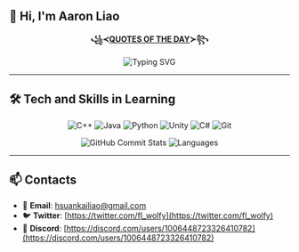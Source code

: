 ## 👋 Hi, I'm Aaron Liao

<div align="center">
  
**꧁≺[QUOTES OF THE DAY](QUOTES.txt)≻꧂**

![Typing SVG](https://readme-typing-svg.herokuapp.com?font=Fira+Code&weight=600&width=1000&&height=40&duration=800&pause=1200&color=7C5DF7&background=FFFFFF00&center=true&vCenter=true&width=600&lines=%3B%22We%20don%27t%20know%20what%20will%20happen%20in%20the%20future%2C%3Bnor%20can%20we%20change%20what%20has%20already%20happened.%3BAll%20we%20can%20do%20is%20our%20best.%22%3B---%20Nazru%20%E3%80%8CMade%20in%20Abyss%E3%80%8D%3B%3B%22When%20UX%20doesn%27t%20consider%20ALL%20users%2C%3Bshouldn%27t%20it%20be%20known%20as%20%27SOME%20User%20Experience%27%20%3Bor%E2%80%A6%20SUX%3F%22%3B---%20Billy%20Gregory%20%E3%80%8CSenior%20Accessibility%20Engineer%E3%80%8D%3B;)
</div>

---

## 🛠 Tech and Skills in Learning
<div align="center">

![C++](https://img.shields.io/badge/-C++-00599C?style=flat&logo=cplusplus&logoColor=white)
![Java](https://img.shields.io/badge/-Java-007396?style=flat&logo=java&logoColor=white)
![Python](https://img.shields.io/badge/-Python-3776AB?style=flat&logo=python&logoColor=white)
![Unity](https://img.shields.io/badge/-Unity-000000?style=flat&logo=unity&logoColor=white)
![C#](https://img.shields.io/badge/-C%23-239120?style=flat&logo=csharp&logoColor=white)
![Git](https://img.shields.io/badge/-Git-F05032?style=flat&logo=git&logoColor=white)

![GitHub Commit Stats](https://github-readme-stats.vercel.app/api?username=FLwolfy&count_private=true&show_icons=true&hide_title=true&hide=prs&theme=tokyonight&card_width=300)
![Languages](https://github-readme-stats.vercel.app/api/top-langs/?username=FLwolfy&layout=compact&theme=tokyonight&card_width=300&langs_count=4&hide=jupyter%20notebook)


</div>

---

## 📫 Contacts

- 📧 **Email**: [hsuankailiao@gmail.com](mailto:hsuankailiao@gmail.com)
- 🐦 **Twitter**: [https://twitter.com/fl_wolfy](https://twitter.com/fl_wolfy)
- 💬 **Discord**: [https://discord.com/users/1006448723326410782](https://discord.com/users/1006448723326410782)
